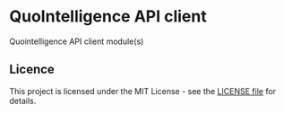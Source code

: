 # QuoIntelligence API client
Quointelligence API client module(s)

## Licence
This project is licensed under the MIT License - see the [LICENSE file](/LICENSE) for details.

